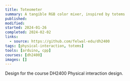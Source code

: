 ```yaml
---
title: Toteometer
summary: A tangible RGB color mixer, inspired by totems
published:
modified:
started: 2024-01-26
completed: 2024-02-02
links:
  - source: https://github.com/felwal-edu/dh2400
tags: [physical-interaction, totems]
tools: [arduino, cpp]
courses: [dh2400]
images: []
---
```


Design for the course DH2400 Physical interaction design.
